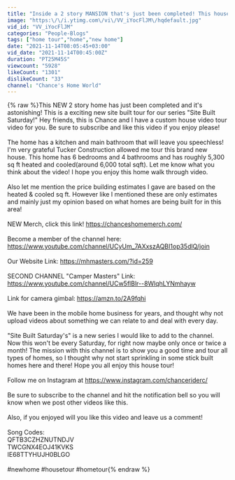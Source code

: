 ```yaml
---
title: "Inside a 2 story MANSION that's just been completed! This house is CRAZY! Home Tour"
image: "https:\/\/i.ytimg.com\/vi\/VV_iYocFlJM\/hqdefault.jpg"
vid_id: "VV_iYocFlJM"
categories: "People-Blogs"
tags: ["home tour","home","new home"]
date: "2021-11-14T08:05:45+03:00"
vid_date: "2021-11-14T00:45:00Z"
duration: "PT25M45S"
viewcount: "5928"
likeCount: "1301"
dislikeCount: "33"
channel: "Chance's Home World"
---
```

{% raw %}This NEW 2 story home has just been completed and it's astonishing! This is a exciting new site built tour for our series &quot;Site Built Saturday!&quot; Hey friends, this is Chance and I have a custom house video tour video for you. Be sure to subscribe and like this video if you enjoy please!<br /><br />The home has a kitchen and main bathroom that will leave you speechless! I'm very grateful Tucker Construction allowed me tour this brand new house. This home has 6 bedrooms and 4 bathrooms and has roughly 5,300 sq ft heated and cooled(around 6,000 total sqft). Let me know what you think about the video! I hope you enjoy this home walk through video.<br /><br />Also let me mention the price building estimates I gave are based on the heated &amp; cooled sq ft. However like I mentioned these are only estimates and mainly just my opinion based on what homes are being built for in this area!<br /><br />NEW Merch, click this link! <a rel="nofollow" target="blank" href="https://chanceshomemerch.com/">https://chanceshomemerch.com/</a><br /><br />Become a member of the channel here: <a rel="nofollow" target="blank" href="https://www.youtube.com/channel/UCyUm_7AXxszAQBI1op35dlQ/join">https://www.youtube.com/channel/UCyUm_7AXxszAQBI1op35dlQ/join</a><br /><br />Our Website Link: <a rel="nofollow" target="blank" href="https://mhmasters.com/?id=259">https://mhmasters.com/?id=259</a><br /><br />SECOND CHANNEL &quot;Camper Masters&quot; Link: <a rel="nofollow" target="blank" href="https://www.youtube.com/channel/UCw5flBlr--8WlqhLYNmhayw">https://www.youtube.com/channel/UCw5flBlr--8WlqhLYNmhayw</a><br /><br />Link for camera gimbal: <a rel="nofollow" target="blank" href="https://amzn.to/2A9fqhi">https://amzn.to/2A9fqhi</a><br /><br />We have been in the mobile home business for years, and thought why not upload videos about something we can relate to and deal with every day.<br /><br />&quot;Site Built Saturday's&quot; is a new series I would like to add to the channel. Now this won't be every Saturday, for right now maybe only once or twice a month! The mission with this channel is to show you a good time and tour all types of homes, so I thought why not start sprinkling in some stick built homes here and there! Hope you all enjoy this house tour!<br /><br />Follow me on Instagram at <a rel="nofollow" target="blank" href="https://www.instagram.com/chanceriderc/">https://www.instagram.com/chanceriderc/</a><br /><br />Be sure to subscribe to the channel and hit the notification bell so you will know when we post other videos like this. <br /><br />Also, if you enjoyed will you like this video and leave us a comment!<br /><br />Song Codes: <br />QFTB3CZHZNUTNDJV<br />TWCGNX4EOJ41KVKS<br />IE68TTYHUJH0BLGO<br /><br />#newhome #housetour #hometour{% endraw %}
